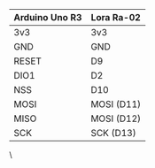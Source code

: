 | Arduino Uno R3 | Lora Ra-02 |
| -------------  | ---------- |
| 3v3            |    3v3     |
| GND            |    GND     |  
| RESET          |    D9      |
| DIO1           |    D2      |
| NSS            |    D10     |  
| MOSI           | MOSI (D11) |
| MISO           | MOSI (D12) |
| SCK            |  SCK (D13) |
\

